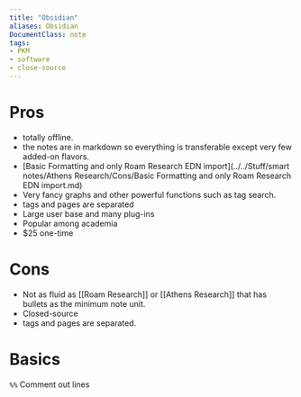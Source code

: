 ```yaml
---
title: "Obsidian"
aliases: Obsidian
DocumentClass: note
tags:
- PKM
- software
- close-source
---
```

 
# Pros
- totally offline.
- the notes are in markdown so everything is transferable except very few added-on flavors.
- [Basic Formatting and only Roam Research  EDN import](../../Stuff/smart notes/Athens Research/Cons/Basic Formatting and only Roam Research  EDN import.md) 
- Very fancy graphs and other powerful functions such as tag search.
- tags and pages are separated
- Large user base and many plug-ins
- Popular among academia
- $25 one-time

# Cons
- Not as fluid as [[Roam Research]] or [[Athens Research]] that has bullets as the minimum note unit.
- Closed-source
- tags and pages are separated.

# Basics
`%%` Comment out lines